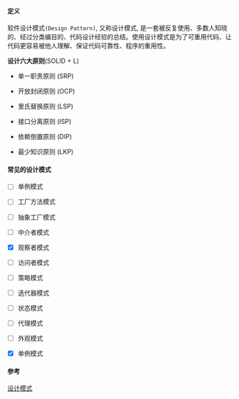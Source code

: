 #### 定义

软件设计模式`(Design Pattern)`, 又称设计模式, 是一套被反复使用、多数人知晓的、经过分类编目的、代码设计经验的总结。使用设计模式是为了可重用代码、让代码更容易被他人理解、保证代码可靠性、程序的重用性。

**设计六大原则**(SOLID + L)

- 单一职责原则 (SRP)

- 开放封闭原则 (OCP)

- 里氏替换原则 (LSP)

- 接口分离原则 (ISP)

- 依赖倒置原则 (DIP)

- 最少知识原则 (LKP)


#### 常见的设计模式

- [ ] 单例模式

- [ ] 工厂方法模式

- [ ] 抽象工厂模式

- [ ] 中介者模式

- [x] 观察者模式

- [ ] 访问者模式

- [ ] 策略模式

- [ ] 迭代器模式

- [ ] 状态模式

- [ ] 代理模式

- [ ] 外观模式

- [x] 单例模式


#### 参考

[设计模式](https://zh.wikipedia.org/zh-hans/%E8%AE%BE%E8%AE%A1%E6%A8%A1%E5%BC%8F_(%E8%AE%A1%E7%AE%97%E6%9C%BA))